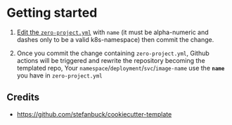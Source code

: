 # Getting started
1. [Edit the `zero-project.yml`][edit] with `name` (it must be alpha-numeric and dashes only to be a valid k8s-namespace) then commit the change.

2. Once you commit the change containing `zero-project.yml`, Github actions will be triggered and rewrite the repository becoming the templated repo, Your `namespace`/`deployment`/`svc`/`image-name` use the **`name`** you have in `zero-project.yml`

## Credits
- https://github.com/stefanbuck/cookiecutter-template

[edit]: ../../edit/master/zero-project.yml